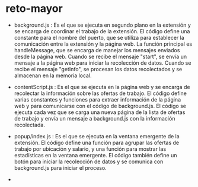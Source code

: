 # reto-mayor
* background.js : Es el que se ejecuta en segundo plano en la extensión y se encarga de coordinar el trabajo de la extensión. El código define una constante para el nombre del puerto, que se utiliza para establecer la comunicación entre la extensión y la página web. La función principal es handleMessage, que se encarga de manejar los mensajes enviados desde la página web. Cuando se recibe el mensaje "start", se envía un mensaje a la página web para iniciar la recolección de datos. Cuando se recibe el mensaje "getInfo", se procesan los datos recolectados y se almacenan en la memoria local.

* contentScript.js : Es el que se ejecuta en la página web y se encarga de recolectar la información sobre las ofertas de trabajo. El código define varias constantes y funciones para extraer información de la página web y para comunicarse con el código de background.js. El código se ejecuta cada vez que se carga una nueva página de la lista de ofertas de trabajo y envía un mensaje a background.js con la información recolectada.

* popup/index.js : Es el que se ejecuta en la ventana emergente de la extensión. El código define una función para agrupar las ofertas de trabajo por ubicación y salario, y una función para mostrar las estadísticas en la ventana emergente. El código también define un botón para iniciar la recolección de datos y se comunica con background.js para iniciar el proceso.

* 